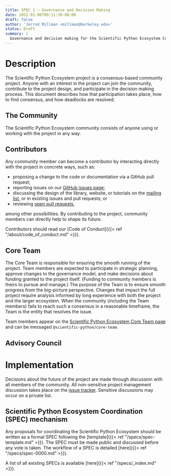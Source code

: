 ```yaml
---
title: SPEC 1 — Governance and Decision Making
date: 2021-01-06T09:11:39-08:00
draft: false
author: 'Jarrod Millman <millman@berkeley.edu>'
status: Draft
summary: |
  Governance and decision making for the Scientific Python Ecosystem Coordination project.
---
```


# Description

The Scientific Python Ecosystem project is a consensus-based community
project. Anyone with an interest in the project can join the community,
contribute to the project design, and participate in the decision making
process. This document describes how that participation takes place, how to
find consensus, and how deadlocks are resolved.

## The Community

The Scientific Python Ecosystem community consists of anyone using or working
with the project in any way.

## Contributors

Any community member can become a contributor by interacting directly
with the project in concrete ways, such as:

-   proposing a change to the code or documentation via a GitHub pull
    request;
-   reporting issues on our [GitHub issues
    page](https://github.com/scientific-python/scientific-python.org/issues);
-   discussing the design of the library, website, or tutorials on the
    [mailing list](http://groups.google.com/group/networkx-discuss/), or
    in existing issues and pull requests; or
-   reviewing [open pull
    requests](https://github.com/scientific-python/scientific-python.org/issues),

among other possibilities. By contributing to the project, community
members can directly help to shape its future.

Contributors should read our [Code of Conduct]({{< ref
"/about/code_of_conduct.md" >}}).

<!--
### ??

the smooth running of the project.
SC members are expected to participate in strategic planning, approve
changes to the governance model, and make decisions about funding
granted to the project itself. (Funding to community members is theirs
to pursue and manage.) The purpose of the SC is to ensure smooth
progress from the big-picture perspective. Changes that impact the full
project require analysis informed by long experience with both the
project and the larger ecosystem. When the core developer community
(including the SC members) fails to reach such a consensus in a
reasonable timeframe, the SC is the entity that resolves the issue.

Steering Council members appear as team members on the [NetworkX
Steering Council Team
page](https://github.com/orgs/networkx/teams/steering-council/members)
and can be messaged `@networkx/steering-council`. Core
-->

## Core Team

The Core Team is responsible for ensuring the smooth running of the project.
Team members are expected to participate in strategic planning, approve changes
to the governance model, and make decisions about funding granted to the
project itself. (Funding to community members is theirs to pursue and manage.)
The purpose of the Team is to ensure smooth progress from the big-picture
perspective. Changes that impact the full project require analysis informed by
long experience with both the project and the larger ecosystem. When the
community (including the Team members) fails to reach such a consensus in a
reasonable timeframe, the Team is the entity that resolves the issue.

Team members appear on the [Scientific Python Ecosystem Core Team
page](https://github.com/orgs/scientific-python/teams/core-team/members)
and can be messaged `@scientific-python/core-team`.


## Advisory Council

<!--
The Steering Council (SC) members are core developers who have
additional responsibilities to ensure the smooth running of the project.
SC members are expected to participate in strategic planning, approve
changes to the governance model, and make decisions about funding
granted to the project itself. (Funding to community members is theirs
to pursue and manage.) The purpose of the SC is to ensure smooth
progress from the big-picture perspective. Changes that impact the full
project require analysis informed by long experience with both the
project and the larger ecosystem. When the core developer community
(including the SC members) fails to reach such a consensus in a
reasonable timeframe, the SC is the entity that resolves the issue.
-->

# Implementation

Decisions about the future of the project are made through discussion with all
members of the community. All non-sensitive project management discussion takes
place on the [issue
tracker](https://github.com/scientific-python/scientific-python.org/issues).
Sensitive discussions may occur on a private list.

## Scientific Python Ecosystem Coordination (SPEC) mechanism

Any proposals for coordinating the Scientific Python Ecosystem should be
written as a formal SPEC following the [template]({{< ref
"/specs/spec-template.md" >}}). The SPEC must be made public and
discussed before any vote is taken.  The workflow of a SPEC is detailed
[here]({{< ref "/specs/spec-0000.md" >}}).

A list of all existing SPECs is available [here]({{< ref
"/specs/_index.md" >}}).
